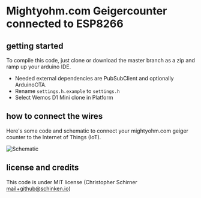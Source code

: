 # Mightyohm.com Geigercounter connected to ESP8266

## getting started

To compile this code, just clone or download the master branch as a zip and ramp up your arduino IDE.

* Needed external dependencies are PubSubClient and optionally ArduinoOTA.
* Rename `settings.h.example` to `settings.h`
* Select Wemos D1 Mini clone in Platform


## how to connect the wires
Here's some code and schematic to connect your mightyohm.com geiger counter to the Internet of Things (IoT).

![Schematic](https://raw.githubusercontent.com/b4ckspace/esp8266-geigercounter/master/schematic.png "How to connect")


## license and credits

This code is under MIT license (Christopher Schirner <mail+github@schinken.io>)


